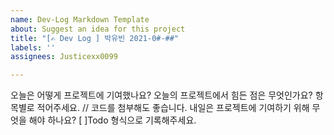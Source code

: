 ```yaml
---
name: Dev-Log Markdown Template
about: Suggest an idea for this project
title: "[✍️ Dev Log ] 박유빈 2021-0#-##"
labels: ''
assignees: Justicexx0099

---
```


오늘은 어떻게 프로젝트에 기여했나요?
오늘의 프로젝트에서 힘든 점은 무엇인가요?
항목별로 적어주세요.
// 코드를 첨부해도 좋습니다.
내일은 프로젝트에 기여하기 위해 무엇을 해야 하나요?
 [ ]Todo 형식으로 기록해주세요.
